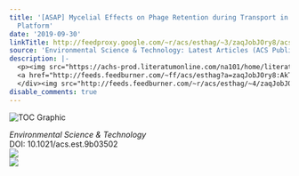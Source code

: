 ```yaml
---
title: '[ASAP] Mycelial Effects on Phage Retention during Transport in a Microfluidic
  Platform'
date: '2019-09-30'
linkTitle: http://feedproxy.google.com/~r/acs/esthag/~3/zaqJobJOry8/acs.est.9b03502
source: 'Environmental Science & Technology: Latest Articles (ACS Publications)'
description: |-
  <p><img src="https://achs-prod.literatumonline.com/na101/home/literatum/publisher/achs/journals/content/esthag/0/esthag.ahead-of-print/acs.est.9b03502/20190930/images/medium/es9b03502_0005.gif" alt="TOC Graphic"/></p><div><cite>Environmental Science & Technology</cite></div><div>DOI: 10.1021/acs.est.9b03502</div><div class="feedflare">
  <a href="http://feeds.feedburner.com/~ff/acs/esthag?a=zaqJobJOry8:AkTbeCwuzno:yIl2AUoC8zA"><img src="http://feeds.feedburner.com/~ff/acs/esthag?d=yIl2AUoC8zA" border="0"></img></a>
  </div><img src="http://feeds.feedburner.com/~r/acs/esthag/~4/zaqJobJOry8" ...
disable_comments: true
---
```

<p><img src="https://achs-prod.literatumonline.com/na101/home/literatum/publisher/achs/journals/content/esthag/0/esthag.ahead-of-print/acs.est.9b03502/20190930/images/medium/es9b03502_0005.gif" alt="TOC Graphic"/></p><div><cite>Environmental Science & Technology</cite></div><div>DOI: 10.1021/acs.est.9b03502</div><div class="feedflare">
<a href="http://feeds.feedburner.com/~ff/acs/esthag?a=zaqJobJOry8:AkTbeCwuzno:yIl2AUoC8zA"><img src="http://feeds.feedburner.com/~ff/acs/esthag?d=yIl2AUoC8zA" border="0"></img></a>
</div><img src="http://feeds.feedburner.com/~r/acs/esthag/~4/zaqJobJOry8" ...